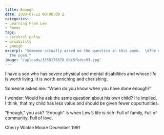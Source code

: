 ```yaml
---
title: Enough
date: 2009-07-11 00:00:00 Z
categories:
- Learning From Lew
- Poems
tags:
- cerebral palsy
- disability
- enough
excerpt: "Someone actually asked me the question in this poem.  \nThe question prompted
  the poem."
image: "/uploads/3558176378_0dc5fbdce53.jpg"
---
```


I have a son
who has severe physical and mental disabilities
and whose life is worth living.
It is worth enriching and cherishing.

Someone asked me:
“When do you know
when you have done enough?”

I wonder:
Would he ask the same question
about his own child?
He implied, I think, that my child
has less value
and should be given fewer opportunities.

“Enough,” you ask?
“Enough” is when Lew’s life is rich:
Full of family,
Full of community,
Full of love.

Cherry Winkle Moore
December 1991
